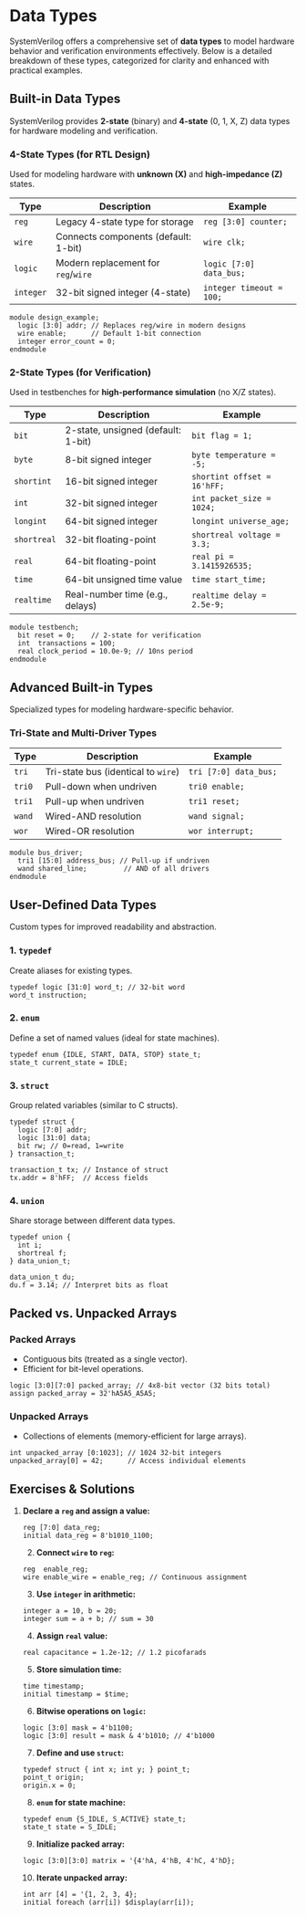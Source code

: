 # Data Types

SystemVerilog offers a comprehensive set of **data types** to model hardware behavior and verification environments effectively. Below is a detailed breakdown of these types, categorized for clarity and enhanced with practical examples.

## **Built-in Data Types**
SystemVerilog provides **2-state** (binary) and **4-state** (0, 1, X, Z) data types for hardware modeling and verification.

### **4-State Types (for RTL Design)**
Used for modeling hardware with **unknown (X)** and **high-impedance (Z)** states.

| Type      | Description                          | Example                     |
|-----------|--------------------------------------|-----------------------------|
| `reg`     | Legacy 4-state type for storage      | `reg [3:0] counter;`        |
| `wire`    | Connects components (default: 1-bit) | `wire clk;`                 |
| `logic`   | Modern replacement for `reg`/`wire`  | `logic [7:0] data_bus;`     |
| `integer` | 32-bit signed integer (4-state)      | `integer timeout = 100;`    |

```SV
module design_example;
  logic [3:0] addr; // Replaces reg/wire in modern designs
  wire enable;      // Default 1-bit connection
  integer error_count = 0;
endmodule
```


### **2-State Types (for Verification)**
Used in testbenches for **high-performance simulation** (no X/Z states).

| Type         | Description                        | Example                     |
|--------------|------------------------------------|-----------------------------|
| `bit`        | 2-state, unsigned (default: 1-bit) | `bit flag = 1;`             |
| `byte`       | 8-bit signed integer               | `byte temperature = -5;`    |
| `shortint`   | 16-bit signed integer              | `shortint offset = 16'hFF;` |
| `int`        | 32-bit signed integer              | `int packet_size = 1024;`   |
| `longint`    | 64-bit signed integer              | `longint universe_age;`     |
| `shortreal`  | 32-bit floating-point              | `shortreal voltage = 3.3;`  |
| `real`       | 64-bit floating-point              | `real pi = 3.1415926535;`   |
| `time`    | 64-bit unsigned time value            | `time start_time;`          |
| `realtime`| Real-number time (e.g., delays)       | `realtime delay = 2.5e-9;`  |

```SV
module testbench;
  bit reset = 0;    // 2-state for verification
  int  transactions = 100;
  real clock_period = 10.0e-9; // 10ns period
endmodule
```


## **Advanced Built-in Types**
Specialized types for modeling hardware-specific behavior.

### **Tri-State and Multi-Driver Types**
| Type   | Description                          | Example                 |
|--------|--------------------------------------|-------------------------|
| `tri`   | Tri-state bus (identical to `wire`) | `tri [7:0] data_bus;`   |
| `tri0`  | Pull-down when undriven             | `tri0 enable;`          |
| `tri1`  | Pull-up when undriven               | `tri1 reset;`           |
| `wand`  | Wired-AND resolution                | `wand signal;`          |
| `wor`   | Wired-OR resolution                 | `wor interrupt;`        |

```SV
module bus_driver;
  tri1 [15:0] address_bus; // Pull-up if undriven
  wand shared_line;         // AND of all drivers
endmodule
```


## **User-Defined Data Types**
Custom types for improved readability and abstraction.

### 1. **`typedef`**
Create aliases for existing types.
```SV
typedef logic [31:0] word_t; // 32-bit word
word_t instruction;
```

### 2. **`enum`**
Define a set of named values (ideal for state machines).
```SV
typedef enum {IDLE, START, DATA, STOP} state_t;
state_t current_state = IDLE;
```

### 3. **`struct`**
Group related variables (similar to C structs).
```SV
typedef struct {
  logic [7:0] addr;
  logic [31:0] data;
  bit rw; // 0=read, 1=write
} transaction_t;

transaction_t tx; // Instance of struct
tx.addr = 8'hFF;  // Access fields
```

### 4. **`union`**
Share storage between different data types.
```SV
typedef union {
  int i;
  shortreal f;
} data_union_t;

data_union_t du;
du.f = 3.14; // Interpret bits as float
```


## **Packed vs. Unpacked Arrays**
### **Packed Arrays**
- Contiguous bits (treated as a single vector).
- Efficient for bit-level operations.
```SV
logic [3:0][7:0] packed_array; // 4x8-bit vector (32 bits total)
assign packed_array = 32'hA5A5_A5A5;
```

### **Unpacked Arrays**
- Collections of elements (memory-efficient for large arrays).
```SV
int unpacked_array [0:1023]; // 1024 32-bit integers
unpacked_array[0] = 42;      // Access individual elements
```


## **Exercises & Solutions**
1. **Declare a `reg` and assign a value:**
   ```SV
   reg [7:0] data_reg;
   initial data_reg = 8'b1010_1100;
   ```

   2. **Connect `wire` to `reg`:**
   ```SV
   reg  enable_reg;
   wire enable_wire = enable_reg; // Continuous assignment
   ```

   3. **Use `integer` in arithmetic:**
   ```SV
   integer a = 10, b = 20;
   integer sum = a + b; // sum = 30
   ```

   4. **Assign `real` value:**
   ```SV
   real capacitance = 1.2e-12; // 1.2 picofarads
   ```

   5. **Store simulation time:**
   ```SV
   time timestamp;
   initial timestamp = $time;
   ```

   6. **Bitwise operations on `logic`:**
   ```SV
   logic [3:0] mask = 4'b1100;
   logic [3:0] result = mask & 4'b1010; // 4'b1000
   ```

   7. **Define and use `struct`:**
   ```SV
   typedef struct { int x; int y; } point_t;
   point_t origin;
   origin.x = 0;
   ```

   8. **`enum` for state machine:**
   ```SV
   typedef enum {S_IDLE, S_ACTIVE} state_t;
   state_t state = S_IDLE;
   ```

   9. **Initialize packed array:**
   ```SV
   logic [3:0][3:0] matrix = '{4'hA, 4'hB, 4'hC, 4'hD};
   ```

   10. **Iterate unpacked array:**
    ```SV
    int arr [4] = '{1, 2, 3, 4};
    initial foreach (arr[i]) $display(arr[i]);
    ```
